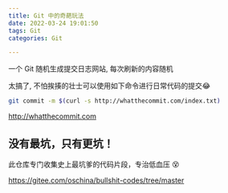 ```yaml
---
title: Git 中的奇葩玩法
date: 2022-03-24 19:01:50
tags: Git
categories: Git

---
```


 

一个 Git 随机生成提交日志网站, 每次刷新的内容随机

太搞了, 不怕挨揍的壮士可以使用如下命令进行日常代码的提交😂

<!--more-->

```bash
git commit -m $(curl -s http://whatthecommit.com/index.txt)
```

<http://whatthecommit.com>



##  没有最坑，只有更坑！



此仓库专门收集史上最坑爹的代码片段，专治低血压 😵

<https://gitee.com/oschina/bullshit-codes/tree/master>